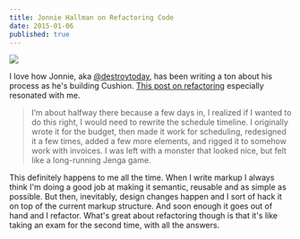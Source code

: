 ```yaml
---
title: Jonnie Hallman on Refactoring Code
date: 2015-01-06
published: true
---
```


![](http://cushionapp.com/assets/2015-01-06-timeline.png)

I love how Jonnie, aka [@destroytoday](https://twitter.com/destroytoday), has been writing a ton about his process as he's building Cushion. [This post on refactoring](http://cushionapp.com/journal/2015-01-06/) especially resonated with me.

> I’m about halfway there because a few days in, I realized if I wanted to do this right, I would need to rewrite the schedule timeline. I originally wrote it for the budget, then made it work for scheduling, redesigned it a few times, added a few more elements, and rigged it to somehow work with invoices. I was left with a monster that looked nice, but felt like a long-running Jenga game.

This definitely happens to me all the time. When I write markup I always think I'm doing a good job at making it semantic, reusable and as simple as possible. But then, inevitably, design changes happen and I sort of hack it on top of the current markup structure. And soon enough it goes out of hand and I refactor. What's great about refactoring though is that it's like taking an exam for the second time, with all the answers.
